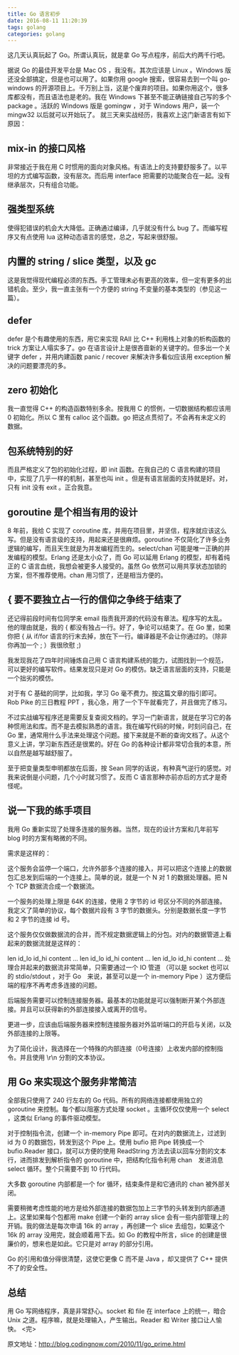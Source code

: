 ```yaml
---
title: Go 语言初步
date: 2016-08-11 11:20:39
tags: golang
categories: golang
---
```

<!-- more -->
这几天认真玩起了 Go。所谓认真玩，就是拿 Go 写点程序，前后大约两千行吧。

据说 Go 的最佳开发平台是 Mac OS ，我没有。其次应该是 Linux 。Windows 版还没全部搞定，但是也可以用了。如果你用 google 搜索，很容易去到一个叫 go-windows 的开源项目上。千万别上当，这是个废弃的项目。如果你用这个，很多库都没有，而且语法也是老的。我在 Windows 下甚至不能正确链接自己写的多个 package 。活跃的 Windows 版是 gomingw ，对于 Windows 用户，装一个 mingw32 以后就可以开始玩了。
就三天来实战经历，我喜欢上这门新语言有如下原因：

## mix-in 的接口风格

非常接近于我在用 C 时惯用的面向对象风格。有语法上的支持要舒服多了。以平坦的方式编写函数，没有层次。而后用 interface 把需要的功能聚合在一起。没有继承层次，只有组合功能。

## 强类型系统

使得犯错误的机会大大降低。正确通过编译，几乎就没有什么 bug 了。而编写程序又有点使用 lua 这种动态语言的感觉，总之，写起来很舒服。

## 内置的 string / slice 类型，以及 gc

这是我觉得现代编程必须的东西。手工管理未必有更高的效率，但一定有更多的出错机会。至少，我一直主张有一个方便的 string 不变量的基本类型的（参见这一篇）。

## defer

defer 是个有趣使用的东西，用它来实现 RAII 比 C++ 利用栈上对象的析构函数的 trick 方案让人塌实多了。go 在语言设计上是很吝啬新的关键字的。但多出一个关键字 defer ，并用内建函数 panic / recover 来解决许多看似应该用 exception 解决的问题要漂亮的多。

## zero 初始化

我一直觉得 C++ 的构造函数特别多余。按我用 C 的惯例，一切数据结构都应该用 0 初始化。所以 C 里有 calloc 这个函数。go 把这点贯彻了。不会再有未定义的数据。

## 包系统特别的好

而且严格定义了包的初始化过程，即 init 函数。在我自己的 C 语言构建的项目中，实现了几乎一样的机制，甚至也叫 init 。但是有语言层面的支持就是好。对，只有 init 没有 exit 。正合我意。

## goroutine 是个相当有用的设计

8 年前，我给 C 实现了 coroutine 库，并用在项目里，并坚信，程序就应该这么写。但是没有语言级的支持，用起来还是很麻烦。goroutine 不仅简化了许多业务逻辑的编写，而且天生就是为并发编程而生的。select/chan 可能是唯一正确的并发编程的模型。Erlang 还是太小众了，而 Go 可以延用 Erlang 的模型，却有着纯正的 C 语言血统，我想会被更多人接受的。虽然 Go 依然可以用共享状态加锁的方案，但不推荐使用。chan 用习惯了，还是相当方便的。

## { 要不要独立占一行的信仰之争终于结束了

还记得前段时间有位同学来 email 指责我开源的代码没有章法。程序写的太乱。他的理由就是，我的 { 都没有独占一行。好了，争论可以结束了。在 Go 里，如果你把 { 从 if/for 语言的行末去掉，放在下一行。编译器是不会让你通过的。（除非你再加一个 ; ）我很欣慰 ;)

我发现我花了四年时间锤炼自己用 C 语言构建系统的能力，试图找到一个规范，可以更好的编写软件。结果发现只是对 Go 的模仿。缺乏语言层面的支持，只能是一个拙劣的模仿。

对于有 C 基础的同学，比如我，学习 Go 毫不费力。按这篇文章的指引即可。Rob Pike 的三日教程 PPT ，我心急，用了一个下午就看完了，并且做完了练习。

不过实战编写程序还是需要反复查阅文档的。学习一门新语言，就是在学习它的各种惯用法和库。而不是去模拟熟悉的语言。我在编写代码的时候，时刻问自己，在 Go 里，通常用什么手法来处理这个问题。接下来就是不断的查询文档了。从这个意义上讲，学习新东西还是很累的。好在 Go 的各种设计都非常切合我的本意，所以自然是越写越舒服了。

至于把变量类型申明都放在后面，按 Sean 同学的话说，有种真气逆行的感觉。对我来说倒是小问题，几个小时就习惯了。反而 C 语言那种亦前亦后的方式才是奇怪呢。

## 说一下我的练手项目

我用 Go 重新实现了处理多连接的服务器。当然，现在的设计方案和几年前写 blog 时的方案有略微的不同。

需求是这样的：

这个服务会监停一个端口，允许外部多个连接的接入，并可以把这个连接上的数据包汇总发到后端的一个连接上。简单的说，就是一个 N 对 1 的数据处理器。把 N 个 TCP 数据流合成一个数据流。

一个服务的处理上限是 64K 的连接，使用 2 字节的 id 号区分不同的外部连接。我定义了简单的协议，每个数据片段有 3 字节的数据头。分别是数据长度一字节和 2 字节的连接 id 号。

这个服务仅仅做数据流的合并，而不规定数据逻辑上的分包。对内的数据管道上看起来的数据流就是这样的：

len id_lo id_hi content ... len id_lo id_hi content ...  len id_lo id_hi content ... 
处理合并起来的数据流非常简单，只需要通过一个 IO 管道 （可以是 socket 也可以的 stdio/stdout ，对于 Go　来说，甚至可以是一个 in-memory Pipe ）这方便后端的程序不再考虑多连接的问题。

后端服务需要可以控制连接服务器。最基本的功能就是可以强制断开某个外部连接。并且可以获得新的外部连接接入或离开的信号。

更进一步，应该由后端服务器来控制连接服务器对外监听端口的开启与关闭，以及外部连接的上限等。

为了简化设计，我选择在一个特殊的内部连接（0号连接）上收发内部的控制指令。并且使用 \r\n 分割的文本协议。

## 用 Go 来实现这个服务非常简洁

全部我只使用了 240 行左右的 Go 代码。所有的网络连接都使用独立的 goroutine 来控制。每个都以阻塞方式处理 socket 。主循环仅仅使用一个 select ，这类似 Erlang 的事件驱动模型。

对于控制指令流，创建一个 in-memory Pipe 即可。在对内的数据流上，过滤到 id 为 0 的数据包，转发到这个 Pipe 上。使用 bufio 把 Pipe 转换成一个 bufio.Reader 接口，就可以方便的使用 ReadString 方法去读以回车分割的文本行，进而排发到解析指令的 goroutine 中，把结构化指令利用 chan　发进消息 select 循环。整个只需要不到 10 行代码。

大多数 goroutine 内部都是一个 for 循环，结束条件是和它通讯的 chan 被外部关闭。

需要稍微考虑性能的地方是给外部连接的数据包加上三字节的头转发到内部通道上。这里如果每个包都用 make 创建一个新的 array slice 会有一些内部管理上的开销。我的做法是每次申请 16k 的 array ，再创建一个 slice 去组包，如果这个 16k 的 array 没用完，就会顺着用下去。如 Go 的教程中所言，slice 的创建是很廉价的，想来也是如此。它只是对 array 的部分引用。

Go 的引用和值分得很清楚，这使它更像 C 而不是 Java ，却又提供了 C++ 提供不了的安全性。

## 总结

用 Go 写网络程序，真是非常舒心。socket 和 file 在 interface 上的统一，暗合 Unix 之道。程序嘛，就是处理输入，产生输出。Reader 和 Writer 接口让人愉快。
<完>

原文地址：http://blog.codingnow.com/2010/11/go_prime.html